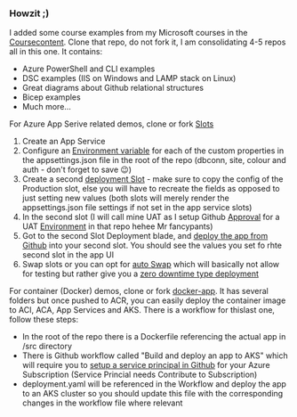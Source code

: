 ### Howzit ;)

I added some course examples from my Microsoft courses in the [Coursecontent](https://github.com/sayedimac/coursecontent). Clone that repo, do not fork it, I am consolidating 4-5 repos all in this one. It contains:
 - Azure PowerShell and CLI examples
 - DSC examples (IIS on Windows and LAMP stack  on Linux)
 - Great diagrams about Github relational structures
 - Bicep examples
 - Much more...


For Azure App Serive related demos, clone or fork [Slots](https://github.com/sayedimac/slots)
 1. Create an App Service
 2. Configure an [Environment variable](https://learn.microsoft.com/en-us/azure/app-service/configure-common?tabs=portal#configure-app-settings) for each of the custom properties in the appsettings.json file in the root of the repo (dbconn, site, colour and auth - don't forget to save 😉)
 3. Create a second [deployment Slot](https://learn.microsoft.com/en-us/azure/app-service/deploy-staging-slots?tabs=portal) - make sure to copy the config of the Production slot, else you will have to recreate the fields as opposed to just setting new values (both slots will merely render the appsettings.json file settings if not set in the app service slots)
 4. In the second slot (I will call mine UAT as I setup Github [Approval](https://docs.github.com/en/actions/deployment/targeting-different-environments/using-environments-for-deployment#required-reviewers) for a UAT [Environment](https://docs.github.com/en/actions/deployment/targeting-different-environments/using-environments-for-deployment) in that repo hehee Mr fancypants)
 5.  Got to the second Slot Deployment blade, and [deploy the app from Github](https://learn.microsoft.com/en-us/azure/app-service/app-service-sql-asp-github-actions) into your second slot. You should see the values you set fo rhte second slot in the app UI
 6.  Swap slots or you can opt for [auto Swap](https://learn.microsoft.com/en-us/azure/app-service/deploy-staging-slots?tabs=portal#Auto-Swap) which will basically not allow for testing but rather give you a [zero downtime type deployment](https://learn.microsoft.com/en-us/azure/app-service/deploy-continuous-deployment?tabs=github%2Cgithubactions)

For container (Docker) demos, clone or fork [docker-app](https://github.com/sayedimac/docker-app). It has several folders but once pushed to ACR, you can easily deploy the container image to ACI, ACA, App Services and AKS. There is a workflow for thislast one, follow these steps:
- In the root of the repo there is a Dockerfile referencing the actual app in /src directory
- There is Github workflow called "Build and deploy an app to AKS" which will require you to [setup a service principal in Github](https://github.com/Azure/arm-deploy) for your Azure Subscription (Service Princial needs Contribute to Subscription)
- deployment.yaml will be referenced in the  Workflow and deploy the app to an AKS cluster so you should update this file with the corresponding changes in the workflow file where relevant

